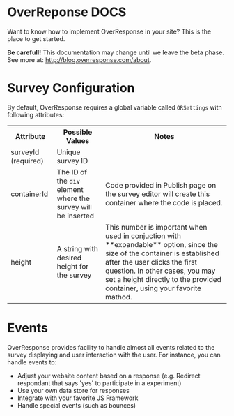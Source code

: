 
<div class="container">
	<div class="jumbotron">
			<h1>OverReponse DOCS</h1>
			<p class="lead">
				Want to know how to implement OverResponse in your site? This is 
				the place to get started.
			</p>
	</div>
</div>

[title: Overresponse Documentation]: /

<div class="alert alert-danger">
	<strong>Be carefull!</strong> This documentation may change until we leave the beta phase. See more at: <a href="http://blog.overresponse.com/about">http://blog.overresponse.com/about</a>.
</div>

# Survey Configuration

By default, OverResponse requires a global variable called `ORSettings` with following attributes:

<table class="table table-striped">
	<tr>
		<th>
			Attribute
		</th>
		<th>
			Possible Values
		</th>
		<th>
			Notes
		</th>
	</tr>
	<tr>
		<td>
			surveyId (required)
		</td>
		<td>	
		Unique survey ID 
		</td>
		<td>	
		</td>
	</tr>
	<tr>
		<td>
			containerId
		</td>
		<td>	
			The ID of the <code>div</code> element where the survey will be inserted 
		</td>
		<td>
			Code provided in Publish page on the survey editor will create this container where the code is placed.
		</td>
	</tr>
	<tr>
		<td>
			height
		</td>
		<td>	
			A string with desired height for the survey 
		</td>
		<td>
			This number is important when used in conjuction with **expandable** option, since the size of the container is established after the user clicks the first question. In other cases, you may set a height directly to the provided container, using your favorite mathod.
		</td>
	</tr>
</table>

# Events

OverResponse provides facility to handle almost all events related to the survey displaying and user interaction with the user. For instance, you can handle events to:

- Adjust your website content based on a response (e.g. Redirect respondant that says 'yes' to participate in a experiment)
- Use your own data store for responses
- Integrate with your favorite JS Framework
- Handle special events (such as bounces)


